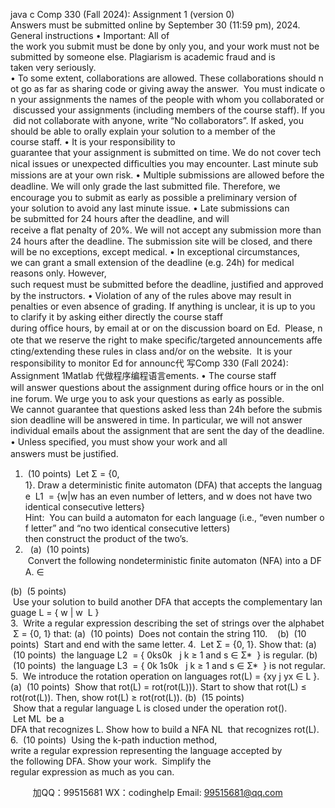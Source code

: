 java c
Comp 330 (Fall 2024): Assignment 1 (version 0)
Answers must be submitted online by September 30 (11:59 pm), 2024.
General instructions
• Important: All of the work you submit must be done by only you, and your work must not be submitted by someone else. Plagiarism is academic fraud and is taken very seriously.
• To some extent, collaborations are allowed. These collaborations should not go as far as sharing code or giving away the answer.  You must indicate on your assignments the names of the people with whom you collaborated or discussed your assignments (including members of the course staff). If you did not collaborate with anyone, write “No collaborators”. If asked, you should be able to orally explain your solution to a member of the course staff.
• It is your responsibility to guarantee that your assignment is submitted on time. We do not cover technical issues or unexpected difﬁculties you may encounter. Last minute submissions are at your own risk.
• Multiple submissions are allowed before the deadline. We will only grade the last submitted ﬁle. Therefore, we encourage you to submit as early as possible a preliminary version of your solution to avoid any last minute issue.
• Late submissions can be submitted for 24 hours after the deadline, and will receive a ﬂat penalty of 20%. We will not accept any submission more than 24 hours after the deadline. The submission site will be closed, and there will be no exceptions, except medical.
• In exceptional circumstances, we can grant a small extension of the deadline (e.g. 24h) for medical reasons only. However, such request must be submitted before the deadline, justiﬁed and approved
by the instructors.
• Violation of any of the rules above may result in penalties or even absence of grading. If anything is unclear, it is up to you to clarify it by asking either directly the course staff during ofﬁce hours, by email at or on the discussion board on Ed.  Please, note that we reserve the right to make speciﬁc/targeted announcements affecting/extending these rules in class and/or on the website.  It is your responsibility to monitor Ed for announc代 写Comp 330 (Fall 2024): Assignment 1Matlab
代做程序编程语言ements.
• The course staff will answer questions about the assignment during ofﬁce hours or in the online forum. We urge you to ask your questions as early as possible. We cannot guarantee that questions asked less than 24h before the submission deadline will be answered in time. In particular, we will not answer individual emails about the assignment that are sent the day of the deadline.
• Unless speciﬁed, you must show your work and all answers must be justiﬁed.


1.  (10 points)  Let Σ = {0, 1}. Draw a deterministic ﬁnite automaton (DFA) that accepts the language 
L1  = {w|w has an even number of letters, and
w does not have two identical consecutive letters}
Hint:  You can build a automaton for each language (i.e., “even number of letter” and “no two identical consecutive letters) then construct the product of the two’s.
2.   (a)  (10 points)  Convert the following nondeterministic ﬁnite automaton (NFA) into a DFA. ∈

(b)  (5 points)  Use your solution to build another DFA that accepts the complementary language L = { w | w  L }
3.  Write a regular expression describing the set of strings over the alphabet Σ = {0, 1} that:
(a)  (10 points)  Does not contain the string 110.    (b)  (10 points)  Start and end with the same letter.
4.  Let Σ = {0, 1}. Show that:
(a)  (10 points)  the language L2  = { 0ks0k   j k ≥ 1 and s ∈ Σ*  } is regular.
(b)  (10 points)  the language L3  = { 0k 1s0k   j k ≥ 1 and s ∈ Σ*  } is not regular.
5.  We introduce the rotation operation on languages rot(L) = {xy j yx ∈ L }.
(a)  (10 points)  Show that rot(L) = rot(rot(L))). Start to show that rot(L) ≤ rot(rot(L)). Then, show rot(L) ≥ rot(rot(L)).
(b)  (15 points)  Show that a regular language L is closed under the operation rot().  Let ML  be a DFA that recognizes L. Show how to build a NFA NL  that recognizes rot(L).
6.  (10 points)  Using the k-path induction method, write a regular expression representing the language accepted by the following DFA. Show your work.  Simplify the regular expression as much as you can.








         
加QQ：99515681  WX：codinghelp  Email: 99515681@qq.com

